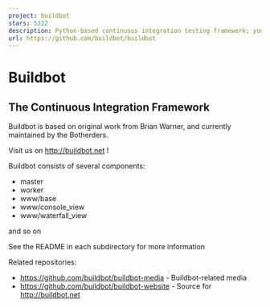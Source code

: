 ```yaml
---
project: buildbot
stars: 5322
description: Python-based continuous integration testing framework; your pull requests are more than welcome!
url: https://github.com/buildbot/buildbot
---
```


Buildbot
========

The Continuous Integration Framework
------------------------------------

Buildbot is based on original work from Brian Warner, and currently maintained by the Botherders.

Visit us on http://buildbot.net !

Buildbot consists of several components:

-   master
-   worker
-   www/base
-   www/console\_view
-   www/waterfall\_view

and so on

See the README in each subdirectory for more information

Related repositories:

-   https://github.com/buildbot/buildbot-media - Buildbot-related media
-   https://github.com/buildbot/buildbot-website - Source for http://buildbot.net
